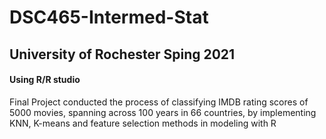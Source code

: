 # DSC465-Intermed-Stat
## University of Rochester Sping 2021

#### Using R/R studio

Final Project conducted the process of classifying IMDB rating scores of 5000 movies, 
spanning across 100 years in 66 countries, by implementing KNN, K-means and feature
selection methods in modeling with R

